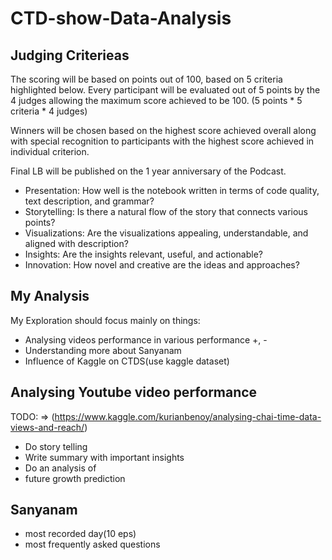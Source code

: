 # CTD-show-Data-Analysis

## Judging  Criterieas

The scoring will be based on points out of 100, based on 5 criteria highlighted below.
Every participant will be evaluated out of 5 points by the 4 judges allowing the maximum score achieved to be 100. (5 points * 5 criteria * 4 judges)

Winners will be chosen based on the highest score achieved overall along with special recognition to participants with the highest score achieved in individual criterion.

Final LB will be published on the 1 year anniversary of the Podcast.

- Presentation: How well is the notebook written in terms of code quality, text description, and grammar?
- Storytelling: Is there a natural flow of the story that connects various points?
- Visualizations: Are the visualizations appealing, understandable, and aligned with description?
- Insights: Are the insights relevant, useful, and actionable?
- Innovation: How novel and creative are the ideas and approaches?

## My Analysis 

My Exploration should focus mainly on things:

- Analysing videos performance in various performance +, -
- Understanding more about Sanyanam
- Influence of Kaggle on CTDS(use kaggle dataset)


## Analysing Youtube video performance

TODO: => 
(https://www.kaggle.com/kurianbenoy/analysing-chai-time-data-views-and-reach/)
- Do story telling
- Write summary with important insights
- Do an analysis of 
- future growth prediction


## Sanyanam

- most recorded day(10 eps)
- most frequently asked questions
